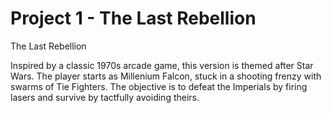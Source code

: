 # Project 1 - The Last Rebellion
The Last Rebellion

Inspired by a classic 1970s arcade game, this version is themed after Star Wars. The player starts as Millenium Falcon, stuck in a shooting frenzy with swarms of Tie Fighters. The objective is to defeat the Imperials by firing lasers and survive by tactfully avoiding theirs.
